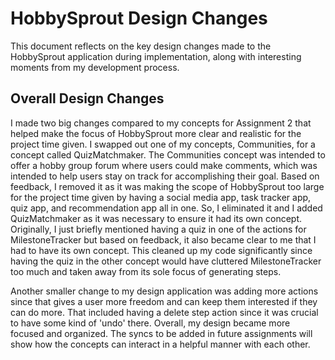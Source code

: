 # HobbySprout Design Changes

This document reflects on the key design changes made to the HobbySprout application during implementation, along with interesting moments from my development process.

## Overall Design Changes

I made two big changes compared to my concepts for Assignment 2 that helped make the focus of HobbySprout more clear and realistic for the project time given. I swapped out one of my concepts, Communities, for a concept called QuizMatchmaker. The Communities concept was intended to offer a hobby group forum where users could make comments, which was intended to help users stay on track for accomplishing their goal. Based on feedback, I removed it as it was making the scope of HobbySprout too large for the project time given by having a social media app, task tracker app, quiz app, and recommendation app all in one. So, I eliminated it and I added QuizMatchmaker as it was necessary to ensure it had its own concept. Originally, I just briefly mentioned having a quiz in one of the actions for MilestoneTracker but based on feedback, it also became clear to me that I had to have its own concept. This cleaned up my code significantly since having the quiz in the other concept would have cluttered MilestoneTracker too much and taken away from its sole focus of generating steps.

Another smaller change to my design application was adding more actions since that gives a user more freedom and can keep them interested if they can do more. That included having a delete step action since it was crucial to have some kind of 'undo' there. Overall, my design became more focused and organized. The syncs to be added in future assignments will show how the concepts can interact in a helpful manner with each other. 


